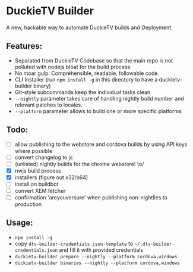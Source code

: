 DuckieTV Builder
================

A new, hackable way to automate DuckieTV builds and Deployment.

Features:
---------

* Separated from DuckieTV Codebase so that the main repo is not polluted with nodejs bloat for the build process
* No moar gulp. Comprehensible, readable, followable code.
* CLI Installer (run `npm install -g` in this directory to have a duckietv-builder binary)
* Git-style subcommands keep the individual tasks clean
* `--nightly` parameter takes care of handling nightly build number and relevant patches to locales.
* `--platform` parameter allows to build one or more specific platforms

Todo:
-----
- [ ] allow publishing to the webstore and cordova builds by using API keys where possible
- [ ] convert changelog to js
- [ ] \(unlisted) nightly builds for the chrome webstore! \o/
- [x] nwjs build process
- [x] installers (figure out x32/x64)
- [ ] install on buildbot
- [ ] convert XEM fetcher
- [ ] confirmation 'areyouversure' when publishing non-nightlies to production

Usage:
------
* `npm install -g`
* copy `dtv-builder-credentials.json-template` to `~/.dtv-builder-credentials.json` and fill it with provided credentials
* `duckietv-builder prepare --nightly --platform cordova,windows`
* `duckietv-builder binaries --nightly --platform cordova,windows`
